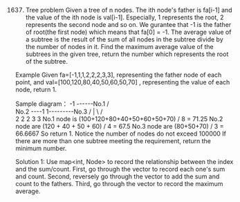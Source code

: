 1637. Tree problem
Given a tree of n nodes. The ith node's father is fa[i-1] and the value of the ith node is val[i-1]. Especially, 1 represents the root, 2 represents the second node and so on. We gurantee that -1 is the father of root(the first node) which means that fa[0] = -1.
The average value of a subtree is the result of the sum of all nodes in the subtree divide by the number of nodes in it.
Find the maximum average value of the subtrees in the given tree, return the number which represents the root of the subtree.

Example
Given fa=[-1,1,1,2,2,2,3,3], representing the father node of each point, and val=[100,120,80,40,50,60,50,70] , representing the value of each node, return 1.

Sample diagram：
                      -1  ------No.1
                    /     \
         No.2 ----1        1---------No.3
               /  |  \     /  \
              2   2   2    3   3
No.1 node is (100+120+80+40+50+60+50+70) / 8 = 71.25
No.2 node are (120 + 40 + 50 + 60) / 4 = 67.5
No.3 node are (80+50+70) / 3 = 66.6667
So return 1.
Notice
the number of nodes do not exceed 100000
If there are more than one subtree meeting the requirement, return the minimum number.

Solution 1:
Use map<int, Node> to record the relationship between the index and the sum/count.
First, go through the vector to record each one's sum and count.
Second, reversely go through the vector to add the sum and count to the fathers.
Third, go through the vector to record the maximum average.